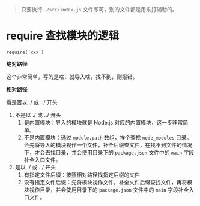 > 只要执行 `./src/index.js` 文件即可，别的文件都是用来打辅助的。

# require 查找模块的逻辑

`require('xxx')`

**绝对路径**

这个非常简单，写的是啥，就导入啥，找不到，则报错。

**相对路径**

看是否以 ./ 或 ../ 开头

1. 不是以 ./ 或 ../ 开头
   1. 是内置模块：导入的模块就是 Node.js 对应的内置模块，这一步非常简单。
   2. 不是内置模块：通过 `module.path` 数组，挨个查找 `node_modules` 目录。会先将导入的模块视作一个文件，补全后缀查文件，在找不到文件的情况下，才会去找目录，并会使用目录下的 `package.json` 文件中的 `main` 字段补全入口文件。
2. 是以 ./ 或 ../ 开头
   1. 有指定文件后缀：按照相对路径找指定后缀的文件
   2. 没有指定文件后缀：先将模块视作文件，补全文件后缀查找文件，再将模块视作目录，并会使用目录下的 `package.json` 文件中的 `main` 字段补全入口文件。

